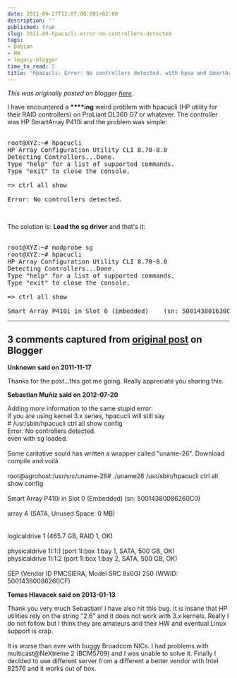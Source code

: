 ```yaml
---
date: 2011-09-27T12:07:00.001+02:00
description: ''
published: true
slug: 2011-09-hpacucli-error-no-controllers-detected
tags:
- Debian
- HW
- legacy-blogger
time_to_read: 5
title: 'hpacucli: Error: No controllers detected. with hpsa and SmartArray P410i'
---
```


*This was originally posted on blogger [here](https://snarkybrill.blogspot.com/2011/09/hpacucli-error-no-controllers-detected.html)*.

I have encountered a <b>****ing</b> weird problem with&nbsp;hpacucli (HP utility for their RAID controllers) on ProLiant DL360 G7 or whatever. The controller was HP SmartArray P410i and the problem was simple:<br />
<br />
<pre>root@XYZ:~# hpacucli 
HP Array Configuration Utility CLI 8.70-8.0
Detecting Controllers...Done.
Type "help" for a list of supported commands.
Type "exit" to close the console.

=&gt; ctrl all show

Error: No controllers detected.
</pre><br />
The solution is: <b>Load the sg driver</b> and that's it:<br />
<br />
<pre>root@XYZ:~# modprobe sg
root@XYZ:~# hpacucli 
HP Array Configuration Utility CLI 8.70-8.0
Detecting Controllers...Done.
Type "help" for a list of supported commands.
Type "exit" to close the console.

=> ctrl all show

Smart Array P410i in Slot 0 (Embedded)    (sn: 500143801630C980)
</pre>

---

## 3 comments captured from [original post](https://snarkybrill.blogspot.com/2011/09/hpacucli-error-no-controllers-detected.html) on Blogger

**Unknown said on 2011-11-17**

Thanks for the post...this got me going. Really appreciate you sharing this.

**Sebastian Muñiz said on 2012-07-20**

Adding more information to the same stupid error:<br />If you are using kernel 3.x series, hpacucli will still say<br /># /usr/sbin/hpacucli ctrl all show config<br />Error: No controllers detected.<br />even with sg loaded.<br /><br />Some caritative sould has written a wrapper called &quot;uname-26&quot;. Download compile and voilá<br /><br />root@agrohost:/usr/src/uname-26# ./uname26 /usr/sbin/hpacucli ctrl all show config<br /><br />Smart Array P410i in Slot 0 (Embedded)    (sn: 50014380086260C0)<br /><br />   array A (SATA, Unused Space: 0 MB)<br /><br /><br />      logicaldrive 1 (465.7 GB, RAID 1, OK)<br /><br />      physicaldrive 1I:1:1 (port 1I:box 1:bay 1, SATA, 500 GB, OK)<br />      physicaldrive 1I:1:2 (port 1I:box 1:bay 2, SATA, 500 GB, OK)<br /><br />   SEP (Vendor ID PMCSIERA, Model  SRC 8x6G) 250 (WWID: 50014380086260CF)

**Tomas Hlavacek said on 2013-01-13**

Thank you very much Sebastian! I have also hit this bug. It is insane that HP utilities rely on the string &quot;2.6&quot; and it does not work with 3.x kernels. Really I do not follow but I think they are amateurs and their HW and eventual Linux support is crap.<br /><br />It is worse than ever with buggy Broadcom NICs. I had problems with multicast@NeXtreme 2 (BCM5709) and I was unable to solve it. Finally I decided to use different server from a different a better vendor with Intel 82576 and it works out of box.

